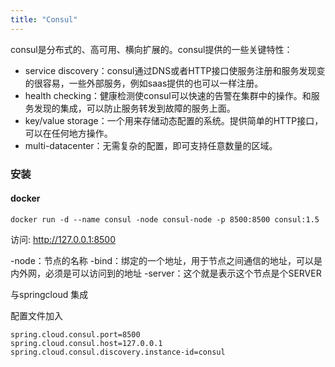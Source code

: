 ```yaml
---
title: "Consul"
---
```


consul是分布式的、高可用、横向扩展的。consul提供的一些关键特性：

* service discovery：consul通过DNS或者HTTP接口使服务注册和服务发现变的很容易，一些外部服务，例如saas提供的也可以一样注册。
* health checking：健康检测使consul可以快速的告警在集群中的操作。和服务发现的集成，可以防止服务转发到故障的服务上面。
* key/value storage：一个用来存储动态配置的系统。提供简单的HTTP接口，可以在任何地方操作。
* multi-datacenter：无需复杂的配置，即可支持任意数量的区域。

### 安装
#### docker
```
docker run -d --name consul -node consul-node -p 8500:8500 consul:1.5
```
访问: http://127.0.0.1:8500

-node：节点的名称 
-bind：绑定的一个地址，用于节点之间通信的地址，可以是内外网，必须是可以访问到的地址 
-server：这个就是表示这个节点是个SERVER



与springcloud 集成

配置文件加入

```
spring.cloud.consul.port=8500
spring.cloud.consul.host=127.0.0.1
spring.cloud.consul.discovery.instance-id=consul
```